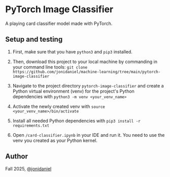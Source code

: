 # PyTorch Image Classifier

A playing card classifier model made with PyTorch.

## Setup and testing

1. First, make sure that you have `python3` and `pip3` installed.

2. Then, download this project to your local machine by commanding in your command line tools: `git clone https://github.com/jonidaniel/machine-learning/tree/main/pytorch-image-classifier`

3. Navigate to the project directory `pytorch-image-classifier` and create a Python virtual environment (venv) for the project's Python dependencies with `python3 -m venv <your_venv_name>`

4. Activate the newly created venv with `source <your_venv_name>/bin/activate`

5. Install all needed Python dependencies with `pip3 install -r requirements.txt`

6. Open `/card-classifier.ipynb` in your IDE and run it. You need to use the venv you created as your Python kernel.

## Author

Fall 2025, [@jonidaniel](https://github.com/jonidaniel)
